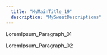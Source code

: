 ```yaml
---
  title: "MyMainTitle_19"
  description: "MySweetDescriptions"
---
```


LoremIpsum_Paragraph_01

LoremIpsum_Paragraph_02
